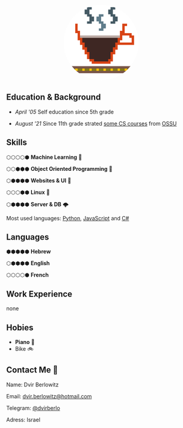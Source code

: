 <p align="center">
    <img
        alt="avatar"
        src="./avatar256.png"
        width="200"
        style="border-radius:50%!important;"
    />
</p>

## Education & Background
- *April '05*  Self education since 5th grade

- *August '21*  Since 11th grade strated [some CS courses](https://github.com/dvirberlo/dvirberlo/blob/main/TIMELINE.md#2021) from [OSSU](https://github.com/ossu/computer-science#readme)

<!-- TODO: - *August '22*  Finish high school with 10 study units in computers -->

## Skills

⬡⬡⬡⬡⬢
**Machine Learning** 🧠

⬡⬡⬢⬢⬢
**Object Oriented Programming** 🚚

⬡⬢⬢⬢⬢
**Websites & UI** 📱


⬡⬡⬡⬢⬢
**Linux** 🐧

⬡⬢⬢⬢⬢
**Server & DB** 🌩️


Most used languages:
[Python](https://github.com/dvirberlo/nand2tetris_project), [JavaScript](https://github.com/dvirberlo/game/blob/main/app.js) and [C#](https://github.com/dvirberlo/periodical_table)

## Languages
⬢⬢⬢⬢⬢
**Hebrew**

⬡⬢⬢⬢⬢
**English**

⬡⬡⬡⬡⬢
**French**

## Work Experience

none

## Hobies

- **Piano** 🎹
- Bike 🚲

## Contact Me 👋
Name:
Dvir Berlowitz

Email:
dvir.berlowitz@hotmail.com

Telegram:
[@dvirberlo](https://t.me/dvirberlo)

Adress:
Israel 

<!-- TODO: linkedIn -->
